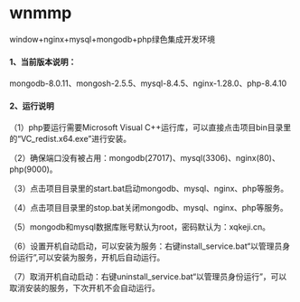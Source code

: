 # wnmmp

window+nginx+mysql+mongodb+php绿色集成开发环境

#### 1、当前版本说明：


mongodb-8.0.11、mongosh-2.5.5、mysql-8.4.5、nginx-1.28.0、php-8.4.10



#### 2、运行说明

（1）php要运行需要Microsoft Visual C++运行库，可以直接点击项目bin目录里的“VC_redist.x64.exe”进行安装。

（2）确保端口没有被占用：mongodb(27017)、mysql(3306)、nginx(80)、php(9000)。

（3）点击项目目录里的start.bat启动mongodb、mysql、nginx、php等服务。

（4）点击项目目录里的stop.bat关闭mongodb、mysql、nginx、php等服务。

（5）mongodb和mysql数据库账号默认为root，密码默认为：xqkeji.cn。

（6）设置开机自动启动，可以安装为服务：右键install_service.bat“以管理员身份运行”,可以安装为服务，开机后自动运行。

（7）取消开机自动启动：右键uninstall_service.bat“以管理员身份运行”，可以取消安装的服务，下次开机不会自动运行。


